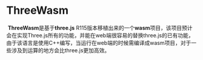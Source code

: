 # ThreeWasm

​	**ThreeWasm**是基于**three.js** R115版本移植出来的一个**wasm**项目，该项目预计会在实现Three.js所有的功能，并能在web端很容易的替换three.js的已有功能，由于该语言是使用C++编写，当运行在web端的时候需编译成wasm项目，对于一些涉及到运算的地方会比three.js更加高效。

